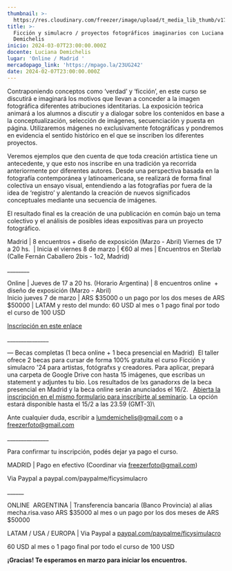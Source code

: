 ```yaml
---
thumbnail: >-
  https://res.cloudinary.com/freezer/image/upload/t_media_lib_thumb/v1706787768/2024/02/freezerweb_mmhowr.jpg
title: >-
  Ficción y simulacro / proyectos fotográficos imaginarios con Luciana
  Demichelis
inicio: 2024-03-07T23:00:00.000Z
docente: Luciana Demichelis
lugar: 'Online / Madrid '
mercadopago_link: 'https://mpago.la/23UG242'
date: 2024-02-07T23:00:00.000Z
---
```


Contraponiendo conceptos como ‘verdad’ y ‘ficción’, en este curso se discutirá e imaginará los motivos que llevan a conceder a la imagen fotográfica diferentes atribuciones identitarias. La exposición teórica animará a los alumnos a discutir y a dialogar sobre los contenidos en base a la conceptualización, selección de imágenes, secuenciación y puesta en página. Utilizaremos mágenes no exclusivamente fotográficas y pondremos en evidencia el sentido histórico en el que se inscriben los diferentes proyectos.

Veremos ejemplos que den cuenta de que toda creación artística tiene un antecedente, y que esto nos inscribe en una tradición ya recorrida anteriormente por diferentes autores. Desde una perspectiva basada en la fotografía contemporánea y latinoamericana, se realizará de forma final colectiva un ensayo visual, entendiendo a las fotografías por fuera de la idea de ‘registro’ y alentando la creación de nuevos significados
conceptuales mediante una secuencia de imágenes.

El resultado final es la creación de una publicación en común bajo un tema colectivo y el análisis de posibles ideas expositivas para un proyecto fotográfico.

Madrid | 8 encuentros + diseño de exposición (Marzo - Abril)  Viernes de 17 a 20 hs.  | Inicia el viernes 8 de marzo | €60 al mes | Encuentros en Sterlab (Calle Fernán Caballero 2bis - 1o2, Madrid) 

\_\_\_\_\_\_\_\_

Online | Jueves de 17 a 20 hs. (Horario Argentina) | 8 encuentros online  + diseño de exposición (Marzo - Abril)\
Inicio jueves 7 de marzo | ARS $35000 o un pago por los dos meses de ARS $50000 | LATAM y resto del mundo: 60 USD al mes o 1 pago final por todo el curso de 100 USD

[Inscripción en este enlace](https://docs.google.com/forms/d/e/1FAIpQLSfBiWbEluXe3Guizv8CdUJ6iYPP8TK2ffZcWu98icE9e4x37g/viewform)

\_\_\_\_\_\_\_\_\_\_\_\_\_\_\_

— Becas completas (1 beca online + 1 beca presencial en Madrid) 
El taller ofrece 2 becas para cursar de forma 100% gratuita el curso Ficción y simulacro '24 para artistas, fotógrafxs y creadores. Para aplicar, prepará una carpeta de Google Drive con hasta 15 imágenes, que escribas un statement y adjuntes tu bio. Los resultados de lxs ganadorxs de la beca presencial en Madrid y la beca online serán anunciados el 16/2.   [Abierta la inscripción en el mismo formulario para inscribirte al seminario](https://docs.google.com/forms/d/e/1FAIpQLSfBiWbEluXe3Guizv8CdUJ6iYPP8TK2ffZcWu98icE9e4x37g/viewform). La opción estará disponible hasta el 15/2 a las 23.59 (GMT-3)\\

Ante cualquier duda, escribir a [lumdemichelis@gmail.com](mailto:lumdemichelis@gmail.com) o a [freezerfoto@gmail.com](mailto:freezerfoto@gmail.com)

\_\_\_\_\_\_\_\_\_\_\_\_\_\_\_

Para confirmar tu inscripción, podés dejar ya pago el curso. 

MADRID | Pago en efectivo  (Coordinar via [freezerfoto@gmail.com](mailto:freezerfoto@gmail.com))

Via Paypal a paypal.com/paypalme/ficysimulacro

\_\_\_\_\_\_

ONLINE 
ARGENTINA | Transferencia bancaria (Banco Provincia) al alias mecha.risa.vaso
ARS $35000 al mes o un pago por los dos meses de ARS $50000


LATAM / USA / EUROPA | Via Paypal a [paypal.com/paypalme/ficysimulacro]()

60 USD al mes o 1 pago final por todo el curso de 100 USD

**¡Gracias! Te esperamos en marzo para iniciar los encuentros.**
